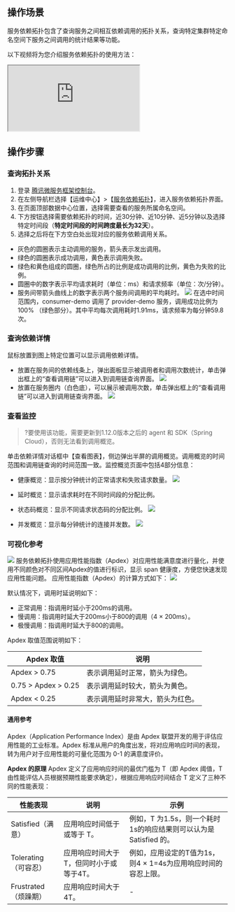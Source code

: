 ## 操作场景
服务依赖拓扑包含了查询服务之间相互依赖调用的拓扑关系，查询特定集群特定命名空间下服务之间调用的统计结果等功能。

以下视频将为您介绍服务依赖拓扑的使用方法：
<div class="doc-video-mod"><iframe src="https://cloud.tencent.com/edu/learning/quick-play/2039-24428?source=gw.doc.media&withPoster=1&notip=1"></iframe></div>

## 操作步骤
### 查询拓扑关系
1. 登录 [腾讯微服务框架控制台](https://console.cloud.tencent.com/tsf)。
2. 在左侧导航栏选择【运维中心】>【[服务依赖拓扑](https://console.cloud.tencent.com/tsf/topology)】，进入服务依赖拓扑界面。
3. 在页面顶部数据中心位置，选择需要查看的服务所属命名空间。
4. 下方按钮选择需要依赖拓扑的时间，近30分钟、近10分钟、近5分钟以及选择特定时间段（**特定时间段的时间跨度最长为32天**）。
5. 选择之后将在下方空白处出现对应的服务依赖调用关系。
 - 灰色的圆圈表示主动调用的服务，箭头表示发出调用。
 - 绿色的圆圈表示成功调用，黄色表示调用失败。
 - 绿色和黄色组成的圆圈，绿色所占的比例是成功调用的比例，黄色为失败的比例。
 - 圆圈中的数字表示平均请求耗时（单位：ms）和请求频率（单位：次/分钟）。
 - 服务间带箭头曲线上的数字表示两个服务间调用的平均耗时。
 ![](https://main.qcloudimg.com/raw/67fb128793c89054da31e5e6950d8566.png)
在选中时间范围内，consumer-demo 调用了 provider-demo 服务，调用成功比例为 100% （绿色部分）。其中平均每次调用耗时1.91ms，请求频率为每分钟59.8次。


### 查询依赖详情
鼠标放置到图上特定位置可以显示调用依赖详情。
- 放置在服务间的依赖线条上，弹出面板显示被调用者和调用次数统计，单击弹出框上的“查看调用链”可以进入到调用链查询界面。
  ![](https://main.qcloudimg.com/raw/d2d0aeffd066521f91f42e4f118711ad.png)
- 放置在服务圈内（白色底），可以展示被调用次数，单击弹出框上的“查看调用链”可以进入到调用链查询界面。
  ![](https://main.qcloudimg.com/raw/56fc41adac20d75a9ae3018cdb81a160.png)



### 查看监控
>?要使用该功能，需要更新到1.12.0版本之后的 agent 和 SDK（Spring Cloud），否则无法看到调用概览。

单击依赖详情对话框中【查看图表】，侧边弹出半屏的调用概览。调用概览的时间范围和调用链查询的时间范围一致。监控概览页面中包括4部分信息：

- 健康概览：显示按分钟统计的正常请求和失败请求数量。
![](https://main.qcloudimg.com/raw/44d7e11b0f8ba8cfb604140ce890baad.png)

- 延时概览：显示请求耗时在不同时间段的分配比例。
- 状态码概览：显示不同请求状态码的分配比例。
![](https://main.qcloudimg.com/raw/c6b0b4bf3571f469fccb30d4955d951d.png)

- 并发概览：显示每分钟统计的连接并发数。
![](https://main.qcloudimg.com/raw/3c1e94745db89c8dc84e762234837140.png)

### 可视化参考
![](https://main.qcloudimg.com/raw/d74c69fe4d0d4256149dbf7e0229b5cb.png)
服务依赖拓扑使用应用性能指数（Apdex）对应用性能满意度进行量化，并使用不同颜色对不同区间Apdex的值进行标识，显示 span 健康度，方便您快速发现应用性能问题。
应用性能指数（Apdex）的计算方式如下：
![](https://main.qcloudimg.com/raw/aafe1714959ed0a6efa64aeca9b2f06e.png)

默认情况下，调用时延说明如下：
- 正常调用：指调用时延小于200ms的调用。
- 慢调用：指调用时延大于200ms小于800的调用（4 × 200ms）。
- 极慢调用：指调用时延大于800的调用。

Apdex 取值范围说明如下：

|  Apdex 取值  |  说明   |
| --- | --- |
|  Apdex > 0.75   |   表示调用延时正常，箭头为绿色。  |
|   0.75 > Apdex > 0.25  |  表示调用延时较大，箭头为黄色。   |
|   Apdex < 0.25  |  表示调用延时非常大，箭头为红色。   |

#### 通用参考
Apdex（Application Performance Index）是由 Apdex 联盟开发的用于评估应用性能的工业标准。Apdex 标准从用户的角度出发，将对应用响应时间的表现，转为用户对于应用性能的可量化范围为 0-1 的满意度评价。

**Apdex 的原理**
Apdex 定义了应用响应时间的最优门槛为 T（即 Apdex 阈值，T 由性能评估人员根据预期性能要求确定），根据应用响应时间结合 T 定义了三种不同的性能表现：

| 性能表现  | 说明  | 示例 |
| --- | --- | --- |
| Satisfied（满意）| 应用响应时间低于或等于 T。|例如，T 为1.5s，则一个耗时1s的响应结果则可以认为是 Satisfied 的。
| Tolerating（可容忍）| 应用响应时间大于 T，但同时小于或等于4T。| 例如，应用设定的T值为1s，则4 × 1=4s为应用响应时间的容忍上限。|
|  Frustrated（烦躁期）| 应用响应时间大于 4T。| -|

